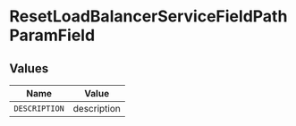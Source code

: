 # ResetLoadBalancerServiceFieldPathParamField


## Values

| Name          | Value         |
| ------------- | ------------- |
| `DESCRIPTION` | description   |